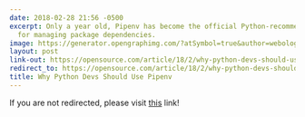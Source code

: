 ```yaml
---
date: 2018-02-28 21:56 -0500
excerpt: Only a year old, Pipenv has become the official Python-recommended resource
  for managing package dependencies.
image: https://generator.opengraphimg.com/?atSymbol=true&author=webology&authorSize=text-2xl&style=modern&tags=&title=Why+Python+Devs+Should+Use+Pipenv
layout: post
link-out: https://opensource.com/article/18/2/why-python-devs-should-use-pipenv
redirect_to: https://opensource.com/article/18/2/why-python-devs-should-use-pipenv
title: Why Python Devs Should Use Pipenv
---
```


<script type="text/javascript">
window.location.href = "{{ page.link-out }}";
</script>

If you are not redirected, please visit <a href="{{ post.link-out }}">this</a> link!